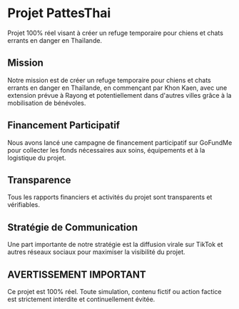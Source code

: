 # Projet PattesThai

Projet 100% réel visant à créer un refuge temporaire pour chiens et chats errants en danger en Thaïlande.

## Mission

Notre mission est de créer un refuge temporaire pour chiens et chats errants en danger en Thaïlande, en commençant par Khon Kaen, avec une extension prévue à Rayong et potentiellement dans d'autres villes grâce à la mobilisation de bénévoles.

## Financement Participatif

Nous avons lancé une campagne de financement participatif sur GoFundMe pour collecter les fonds nécessaires aux soins, équipements et à la logistique du projet.

## Transparence

Tous les rapports financiers et activités du projet sont transparents et vérifiables.

## Stratégie de Communication

Une part importante de notre stratégie est la diffusion virale sur TikTok et autres réseaux sociaux pour maximiser la visibilité du projet.

## AVERTISSEMENT IMPORTANT

Ce projet est 100% réel. Toute simulation, contenu fictif ou action factice est strictement interdite et continuellement évitée.